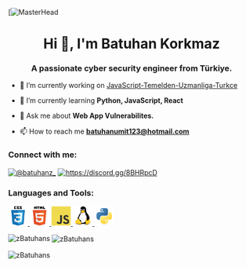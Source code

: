 [![MasterHead](https://media.licdn.com/dms/image/D4D16AQG6T92gjjtBKg/profile-displaybackgroundimage-shrink_350_1400/0/1674153278110?e=1687996800&v=beta&t=kBalXjsOxtLI4yiKhyCmS6hE8z-40PKWhLzPkqqIZKS)
<h1 align="center">Hi 👋, I'm Batuhan Korkmaz</h1>
<h3 align="center">A passionate cyber security engineer from Türkiye.</h3>

- 🔭 I’m currently working on [JavaScript-Temelden-Uzmanliga-Turkce](https://github.com/zBatuhans/JavaScript-Temelden-Uzmanliga-Turkce)

- 🌱 I’m currently learning **Python, JavaScript, React**

- 💬 Ask me about **Web App Vulnerabilites.**

- 📫 How to reach me **batuhanumit123@hotmail.com**

<h3 align="left">Connect with me:</h3>
<p align="left">
<a href="https://twitter.com/@batuhanz_" target="blank"><img align="center" src="https://raw.githubusercontent.com/rahuldkjain/github-profile-readme-generator/master/src/images/icons/Social/twitter.svg" alt="@batuhanz_" height="30" width="40" /></a>
<a href="https://discord.gg/https://discord.gg/8BHRpcD" target="blank"><img align="center" src="https://raw.githubusercontent.com/rahuldkjain/github-profile-readme-generator/master/src/images/icons/Social/discord.svg" alt="https://discord.gg/8BHRpcD" height="30" width="40" /></a>
</p>

<h3 align="left">Languages and Tools:</h3>
<p align="left"> <a href="https://www.w3schools.com/css/" target="_blank" rel="noreferrer"> <img src="https://raw.githubusercontent.com/devicons/devicon/master/icons/css3/css3-original-wordmark.svg" alt="css3" width="40" height="40"/> </a> <a href="https://www.w3.org/html/" target="_blank" rel="noreferrer"> <img src="https://raw.githubusercontent.com/devicons/devicon/master/icons/html5/html5-original-wordmark.svg" alt="html5" width="40" height="40"/> </a> <a href="https://developer.mozilla.org/en-US/docs/Web/JavaScript" target="_blank" rel="noreferrer"> <img src="https://raw.githubusercontent.com/devicons/devicon/master/icons/javascript/javascript-original.svg" alt="javascript" width="40" height="40"/> </a> <a href="https://www.linux.org/" target="_blank" rel="noreferrer"> <img src="https://raw.githubusercontent.com/devicons/devicon/master/icons/linux/linux-original.svg" alt="linux" width="40" height="40"/> </a> <a href="https://www.python.org" target="_blank" rel="noreferrer"> <img src="https://raw.githubusercontent.com/devicons/devicon/master/icons/python/python-original.svg" alt="python" width="40" height="40"/> </a> </p>

<p><img align="left" src="https://github-readme-stats.vercel.app/api/top-langs?username=zBatuhans&show_icons=true&locale=en&layout=compact" alt="zBatuhans" /></p>

<p>&nbsp;<img align="center" src="https://github-readme-stats.vercel.app/api?username=zBatuhans&show_icons=true&locale=en" alt="zBatuhans" /></p>

<p><img align="center" src="https://github-readme-streak-stats.herokuapp.com/?user=zBatuhans&" alt="zBatuhans" /></p>
